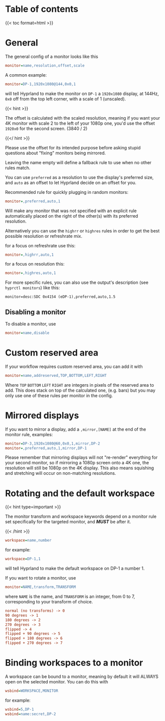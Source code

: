 # Table of contents

{{< toc format=html >}}

# General

The general config of a monitor looks like this

```ini
monitor=name,resolution,offset,scale
```

A common example:

```ini
monitor=DP-1,1920x1080@144,0x0,1
```

will tell Hyprland to make the monitor on `DP-1` a `1920x1080` display, at 144Hz,
`0x0` off from the top left corner, with a scale of 1 (unscaled).

{{< hint >}}

The offset is calculated with the scaled resolution, meaning if
you want your 4K monitor with scale 2 to the left of your 1080p one, you'd use
the offset `1920x0` for the second screen. (3840 / 2)

{{</ hint >}}

Please use the offset for its intended purpose before asking stupid questions
about "fixing" monitors being mirrored.

Leaving the name empty will define a fallback rule to use when no other rules
match.

You can use `preferred` as a resolution to use the display's preferred size, and
`auto` as an offset to let Hyprland decide on an offset for you.

Recommended rule for quickly plugging in random monitors:

```ini
monitor=,preferred,auto,1
```

Will make any monitor that was not specified with an explicit rule automatically
placed on the right of the other(s) with its preferred resolution.

Alternatively you can use the `highrr` or `highres` rules in order to get the
best possible resolution or refreshrate mix.

for a focus on refreshrate use this:

```ini
monitor=,highrr,auto,1
```

for a focus on resolution this:

```ini
monitor=,highres,auto,1
```

For more specific rules, you can also use the output's description
(see `hyprctl monitors`) like this:

```
monitor=desc:SDC 0x4154 (eDP-1),preferred,auto,1.5
```

## Disabling a monitor

To disable a monitor, use

```ini
monitor=name,disable
```

# Custom reserved area

If your workflow requires custom reserved area, you can add it with

```ini
monitor=name,addreserved,TOP,BOTTOM,LEFT,RIGHT
```

Where `TOP` `BOTTOM` `LEFT` `RIGHT` are integers in pixels of the reserved area
to add. This does stack on top of the calculated one, (e.g. bars) but you may
only use one of these rules per monitor in the config.

# Mirrored displays

If you want to mirror a display, add a `,mirror,[NAME]` at the end of the monitor
rule, examples:

```ini
monitor=DP-3,1920x1080@60,0x0,1,mirror,DP-2
monitor=,preferred,auto,1,mirror,DP-1
```

Please remember that mirroring displays will not "re-render" everything for your
second monitor, so if mirroring a 1080p screen onto a 4K one, the resolution
will still be 1080p on the 4K display. This also means squishing and stretching
will occur on non-matching resolutions.

# Rotating and the default workspace

{{< hint type=important >}}

The monitor transform and workspace keywords depend on a monitor rule set
specifically for the targeted monitor, and **_MUST_** be after it.

{{< /hint >}}

```ini
workspace=name,number
```

for example:

```ini
workspace=DP-1,1
```

will tell Hyprland to make the default workspace on DP-1 a number 1.

If you want to rotate a monitor, use

```ini
monitor=NAME,transform,TRANSFORM
```

where `NAME` is the name, and `TRANSFORM` is an integer, from 0 to 7,
corresponding to your transform of choice.

```ini
normal (no transforms) -> 0
90 degrees -> 1
180 degrees -> 2
270 degrees -> 3
flipped -> 4
flipped + 90 degrees -> 5
flipped + 180 degrees -> 6
flipped + 270 degrees -> 7
```

# Binding workspaces to a monitor

A workspace can be bound to a monitor, meaning by default it will ALWAYS open
on the selected monitor. You can do this with

```ini
wsbind=WORKSPACE,MONITOR
```

for example:

```ini
wsbind=5,DP-1
wsbind=name:secret,DP-2
```
